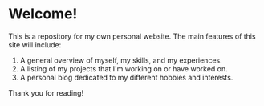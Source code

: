 # Welcome!

This is a repository for my own personal website. The main features of this site will include:

1. A general overview of myself, my skills, and my experiences.
2. A listing of my projects that I'm working on or have worked on.
3. A personal blog dedicated to my different hobbies and interests.

Thank you for reading!
